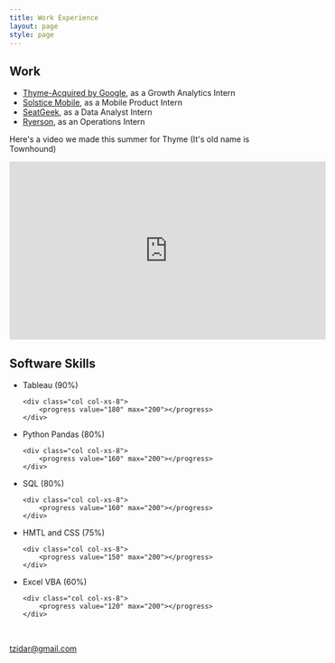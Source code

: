 ```yaml
---
title: Work Experience
layout: page
style: page
---
```




## Work
* [Thyme-Acquired by Google](http://www.dineonthyme.com), as a Growth Analytics Intern
* [Solstice Mobile](http://www.solstice-mobile.com), as a Mobile Product Intern
* [SeatGeek](https://seatgeek.com/), as a Data Analyst Intern
* [Ryerson](http://www.ryerson.com/?__geo=635752838062540315&sc_lang=en), as an Operations Intern


<div class="row" id="video">
<p> Here's a video we made this summer for Thyme (It's old name is Townhound) </p>
<iframe width="560" height="315" src="https://www.youtube.com/embed/vshG6Yiaoiw" frameborder="0" allowfullscreen></iframe>
</div>

## Software Skills
<ul>

<div class="row">
	<div class="col col-xs-4">
		<li> Tableau (90%) </li>
	</div> 

	<div class="col col-xs-8">
		<progress value="180" max="200"></progress>
	</div>
</div>

<div class="row">
	<div class="col col-xs-4">
		<li> Python Pandas (80%) </li>
	</div> 

	<div class="col col-xs-8">
		<progress value="160" max="200"></progress>
	</div>
</div>


<div class="row">
	<div class="col col-xs-4">
		<li> SQL (80%) </li>
	</div> 

	<div class="col col-xs-8">
		<progress value="160" max="200"></progress>
	</div>
</div>


<div class="row">
	<div class="col col-xs-4">
		<li> HMTL and CSS (75%) </li>
	</div> 

	<div class="col col-xs-8">
		<progress value="150" max="200"></progress>
	</div>
</div>





<div class="row">
	<div class="col col-xs-4">
		<li> Excel VBA (60%) </li>
	</div> 

	<div class="col col-xs-8">
		<progress value="120" max="200"></progress>
	</div>
</div>

</ul>

<br>
<div class="row">
	<div class="col col-xs-4"></div>
	<div class="col col-xs-4 text-center">
		<i class="fa fa-envelope-o fa-3x"></i>
		<p><a href="mailto:tzidar@gmail.com">tzidar@gmail.com</a></p>
	</div>
	<div class="col col-xs-4"</div>
</div>

